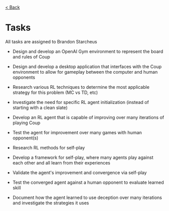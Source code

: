 [< Back](../README.md)

# Tasks

All tasks are assigned to Brandon Starcheus

- Design and develop an OpenAI Gym environment to represent the board and rules of Coup

- Design and develop a desktop application that interfaces with the Coup environment to allow for gameplay between the computer and human opponents

- Research various RL techniques to determine the most applicable strategy for this problem (MC vs TD, etc)

- Investigate the need for specific RL agent initialization (instead of starting with a clean slate)

- Develop an RL agent that is capable of improving over many iterations of playing Coup

- Test the agent for improvement over many games with human opponent(s)

- Research RL methods for self-play

- Develop a framework for self-play, where many agents play against each other and all learn from their experiences

- Validate the agent's improvement and convergence via self-play

- Test the converged agent against a human opponent to evaluate learned skill

- Document how the agent learned to use deception over many iterations and investigate the strategies it uses